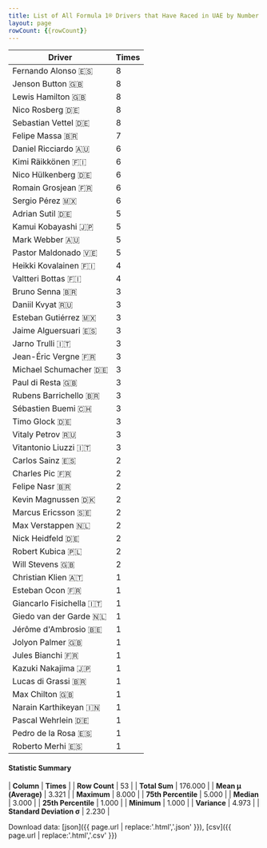 ```yaml
---
title: List of All Formula 1® Drivers that Have Raced in UAE by Number of Times
layout: page
rowCount: {{rowCount}}
---
```


| Driver | Times |
|--|--|
| Fernando Alonso 🇪🇸 | 8 |
| Jenson Button 🇬🇧 | 8 |
| Lewis Hamilton 🇬🇧 | 8 |
| Nico Rosberg 🇩🇪 | 8 |
| Sebastian Vettel 🇩🇪 | 8 |
| Felipe Massa 🇧🇷 | 7 |
| Daniel Ricciardo 🇦🇺 | 6 |
| Kimi Räikkönen 🇫🇮 | 6 |
| Nico Hülkenberg 🇩🇪 | 6 |
| Romain Grosjean 🇫🇷 | 6 |
| Sergio Pérez 🇲🇽 | 6 |
| Adrian Sutil 🇩🇪 | 5 |
| Kamui Kobayashi 🇯🇵 | 5 |
| Mark Webber 🇦🇺 | 5 |
| Pastor Maldonado 🇻🇪 | 5 |
| Heikki Kovalainen 🇫🇮 | 4 |
| Valtteri Bottas 🇫🇮 | 4 |
| Bruno Senna 🇧🇷 | 3 |
| Daniil Kvyat 🇷🇺 | 3 |
| Esteban Gutiérrez 🇲🇽 | 3 |
| Jaime Alguersuari 🇪🇸 | 3 |
| Jarno Trulli 🇮🇹 | 3 |
| Jean-Éric Vergne 🇫🇷 | 3 |
| Michael Schumacher 🇩🇪 | 3 |
| Paul di Resta 🇬🇧 | 3 |
| Rubens Barrichello 🇧🇷 | 3 |
| Sébastien Buemi 🇨🇭 | 3 |
| Timo Glock 🇩🇪 | 3 |
| Vitaly Petrov 🇷🇺 | 3 |
| Vitantonio Liuzzi 🇮🇹 | 3 |
| Carlos Sainz 🇪🇸 | 2 |
| Charles Pic 🇫🇷 | 2 |
| Felipe Nasr 🇧🇷 | 2 |
| Kevin Magnussen 🇩🇰 | 2 |
| Marcus Ericsson 🇸🇪 | 2 |
| Max Verstappen 🇳🇱 | 2 |
| Nick Heidfeld 🇩🇪 | 2 |
| Robert Kubica 🇵🇱 | 2 |
| Will Stevens 🇬🇧 | 2 |
| Christian Klien 🇦🇹 | 1 |
| Esteban Ocon 🇫🇷 | 1 |
| Giancarlo Fisichella 🇮🇹 | 1 |
| Giedo van der Garde 🇳🇱 | 1 |
| Jérôme d'Ambrosio 🇧🇪 | 1 |
| Jolyon Palmer 🇬🇧 | 1 |
| Jules Bianchi 🇫🇷 | 1 |
| Kazuki Nakajima 🇯🇵 | 1 |
| Lucas di Grassi 🇧🇷 | 1 |
| Max Chilton 🇬🇧 | 1 |
| Narain Karthikeyan 🇮🇳 | 1 |
| Pascal Wehrlein 🇩🇪 | 1 |
| Pedro de la Rosa 🇪🇸 | 1 |
| Roberto Merhi 🇪🇸 | 1 |

#### Statistic Summary

| **Column** | **Times** |
| **Row Count** | 53 |
| **Total Sum** | 176.000 |
| **Mean μ (Average)** | 3.321 |
| **Maximum** | 8.000 |
| **75th Percentile** | 5.000 |
| **Median** | 3.000 |
| **25th Percentile** | 1.000 |
| **Minimum** | 1.000 |
| **Variance** | 4.973 |
| **Standard Deviation σ** | 2.230 |

Download data: [json]({{ page.url | replace:'.html','.json' }}), [csv]({{ page.url | replace:'.html','.csv' }})
